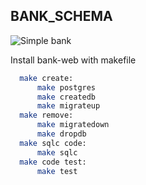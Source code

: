 ## BANK_SCHEMA

![Simple bank](https://user-images.githubusercontent.com/65400970/189363274-26487859-16aa-48aa-9f0c-103c17b26a87.png)

Install bank-web with makefile

```bash
  make create: 
      make postgres 
      make createdb  
      make migrateup 
  make remove:
      make migratedown
      make dropdb
  make sqlc code:
      make sqlc
  make code test:
      make test
```